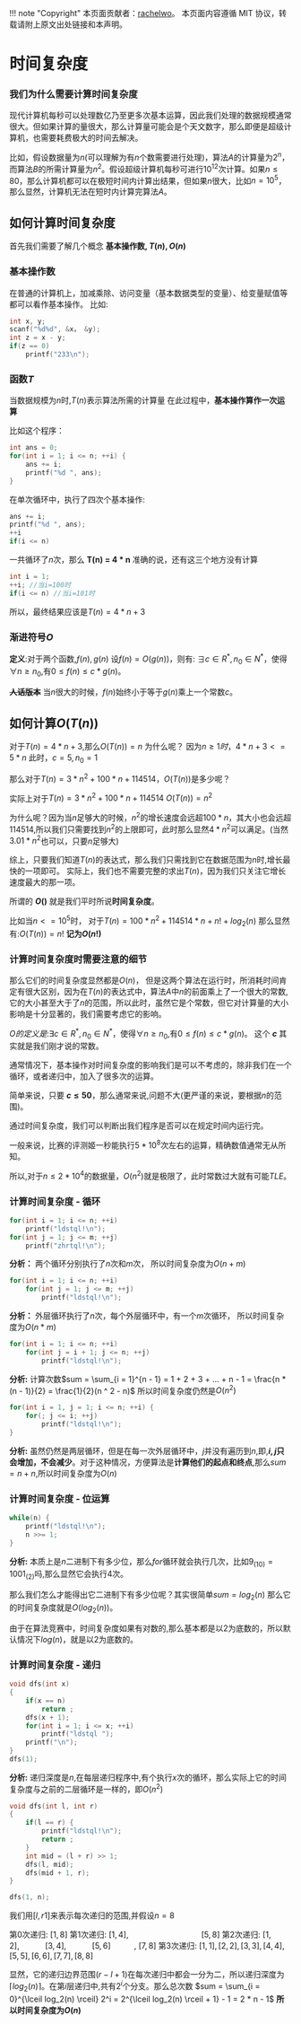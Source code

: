 !!! note "Copyright"
    本页面贡献者：[rachelwo](https://github.com/rachelwo)。
    本页面内容遵循 MIT 协议，转载请附上原文出处链接和本声明。

# 时间复杂度

### 我们为什么需要计算时间复杂度

现代计算机每秒可以处理数亿乃至更多次基本运算，因此我们处理的数据规模通常很大。但如果计算的量很大，那么计算量可能会是个天文数字，那么即便是超级计算机，也需要耗费极大的时间去解决。

比如，假设数据量为$n$(可以理解为有$n$个数需要进行处理)，算法$A$的计算量为$2^n$，而算法$B$的所需计算量为$n^2$。假设超级计算机每秒可进行$10^{12}$次计算。如果$n\le 80$，那么计算机都可以在极短时间内计算出结果，但如果$n$很大，比如$n = 10^5$，那么显然，计算机无法在短时内计算完算法$A$。

## 如何计算时间复杂度
首先我们需要了解几个概念 **基本操作数, $T(n),O(n)$**

### 基本操作数
在普通的计算机上，加减乘除、访问变量（基本数据类型的变量）、给变量赋值等都可以看作基本操作。
比如:
```cpp
int x, y;
scanf("%d%d", &x， &y);
int z = x - y;
if(z == 0)
    printf("233\n");
```

### 函数$T$
当数据规模为$n$时,$T(n)$表示算法所需的计算量
在此过程中，**基本操作算作一次运算**

比如这个程序：
```cpp
int ans = 0;
for(int i = 1; i <= n; ++i) {
    ans += i;
    printf("%d ", ans);
}
```

在单次循环中，执行了四次个基本操作:
```cpp
ans += i;
printf("%d ", ans);
++i
if(i <= n)
```
一共循环了$n$次，那么
**T(n) = 4 * n**
准确的说，还有这三个地方没有计算
```cpp
int i = 1;
++i; //当i=100时
if(i <= n) //当i=101时
```
所以，最终结果应该是$T(n) = 4 * n + 3$

### 渐进符号$O$
**定义**:对于两个函数,$f(n),g(n)$
设$f(n) = O(g(n))$，则有:
$\exists c \in R^*, n_0 \in N^*$，使得$\forall n \ge n_0$,有$0 \le f(n) \le c * g(n)$。

~~**人话版本**~~
当$n$很大的时候，$f(n)$始终小于等于$g(n)$乘上一个常数$c$。


## 如何计算$O(T(n))$
对于$T(n) = 4 * n + 3$,那么$O(T(n)) = n$
为什么呢？
因为$n \ge 1时$，$4 * n + 3 <= 5 * n$
此时，$c = 5, n_0 = 1$

那么对于$T(n) = 3*n^2 + 100 * n + 114514$，$O(T(n))$是多少呢？

实际上对于$T(n) = 3*n^2 + 100 * n + 114514$
$O(T(n)) = n^2$

为什么呢？因为当$n$足够大的时候，$n^2$的增长速度会远超$100 * n$，其大小也会远超$114514$,所以我们只需要找到$n^2$的上限即可，此时那么显然$4 * n ^ 2$可以满足。(当然$3.01 * n ^ 2$也可以，只要$n$足够大)

综上，只要我们知道$T(n)$的表达式，那么我们只需找到它在数据范围为$n$时,增长最快的一项即可。
实际上，我们也不需要完整的求出$T(n)$，因为我们只关注它增长速度最大的那一项。

所谓的 **$O()$** 就是我们平时所说**时间复杂度**。

比如当$n <= 10^5$时，
对于$T(n) = 100 * n^2 + 114514 * n + n! + log_2(n)$
那么显然有:$O(T(n)) = n!$
**记为$O(n!)$**

### 计算时间复杂度时需要注意的细节

那么它们的时间复杂度显然都是$O(n)$，
但是这两个算法在运行时，所消耗时间肯定有很大区别，因为在$T(n)$的表达式中，算法$A$中$n$的前面乘上了一个很大的常数,它的大小甚至大于了$n$的范围，所以此时，虽然它是个常数，但它对计算量的大小影响是十分显著的，我们需要考虑它的影响。

$O的定义是$:$\exists c \in R^*, n_0 \in N^*$，使得$\forall n \ge n_0$,有$0 \le f(n) \le c * g(n)$。
这个 **$c$** 其实就是我们刚才说的常数。

通常情况下，基本操作对时间复杂度的影响我们是可以不考虑的，除非我们在一个循环，或者递归中，加入了很多次的运算。

简单来说，只要 **$c \le 50$**，那么通常来说,问题不大(更严谨的来说，要根据$n$的范围)。

通过时间复杂度，我们可以判断出我们程序是否可以在规定时间内运行完。

一般来说，比赛的评测姬一秒能执行$5 * 10 ^ 8$次左右的运算，精确数值通常无从所知。

所以,对于$n \le 2 * 10 ^ 4$的数据量，$O(n^2)$就是极限了，此时常数过大就有可能$TLE$。

### 计算时间复杂度 - 循环

```cpp
for(int i = 1; i <= n; ++i)
    printf("ldstql!\n");
for(int j = 1; j <= m; ++j)
    printf("zhrtql!\n");
```
**分析：**
两个循环分别执行了$n$次和$m$次，
所以时间复杂度为$O(n + m)$
```cpp
for(int i = 1; i <= n; ++i)
    for(int j = 1; j <= m; ++j)
        printf("ldstql!\n");
```
**分析：**
外层循环执行了$n$次，每个外层循环中，有一个$m$次循环，
所以时间复杂度为$O(n*m)$


```cpp
for(int i = 1; i <= n; ++i)
    for(int j = i + 1; j <= n; ++j)
        printf("ldstql!\n");
```
**分析:**
计算次数$sum = \sum_{i = 1}^{n - 1} = 1 + 2 + 3 + ... + n - 1 = \frac{n * (n - 1)}{2} = \frac{1}{2}(n ^ 2 - n)$
所以时间复杂度仍然是$O(n^2)$
 
```cpp
for(int i = 1, j = 1; i <= n; ++i) {
    for(; j <= i; ++j)
        printf("ldstql!\n");
}
```
**分析:**
虽然仍然是两层循环，但是在每一次外层循环中，$j$并没有遍历到$n$,即,**$i,j$只会增加，不会减少**。对于这种情况，方便算法是**计算他们的起点和终点**,那么$sum = n + n$,所以时间复杂度为$O(n)$

### 计算时间复杂度 - 位运算
```cpp
while(n) {
    printf("ldstql!\n");
    n >>= 1;
}
```
**分析:**
本质上是$n$二进制下有多少位，那么$for$循环就会执行几次，比如$9_{(10)} = 1001_{(2)}$吗,那么显然它会执行$4$次。

那么我们怎么才能得出它二进制下有多少位呢？其实很简单$sum = log_{2}(n)$
那么它的时间复杂度就是$O(log_2(n))$。

由于在算法竞赛中，时间复杂度如果有对数的,那么基本都是以$2$为底数的，所以默认情况下$log(n)$，就是以$2$为底数的。

### 计算时间复杂度 - 递归

```cpp
void dfs(int x)
{
    if(x == n)
        return ;
    dfs(x + 1);
    for(int i = 1; i <= x; ++i)
        printf("ldstql ");
    printf("\n");        
}
dfs(1);
```
**分析:**
递归深度是$n$,在每层递归程序中,有个执行$x$次的循环，那么实际上它的时间复杂度与之前的二层循环是一样的，即$O(n^2)$


```cpp
void dfs(int l, int r)
{
    if(l == r) {
        printf("ldstql!\n");
        return ;
    }
    int mid = (l + r) >> 1;
    dfs(l, mid);
    dfs(mid + 1, r);
}

dfs(1, n);
```

我们用$[l, r1]$来表示每次递归的范围,并假设$n = 8$

第$0$次递归: $[1, 8]$
第$1$次递归: $[1, 4]$, &emsp;&emsp;&emsp;&emsp;&emsp;&emsp;&emsp;&emsp;&emsp;$[5, 8]$
第$2$次递归: $[1, 2]$,&emsp;&emsp;&emsp; $[3, 4]$, &emsp;&emsp;&emsp;$[5, 6]$&emsp;&emsp;&emsp;, $[7, 8]$
第$3$次递归: $[1, 1], [2, 2], [3,3], [4,4],[5,5],[6,6],[7,7],[8,8]$

显然，它的递归边界范围($r - l + 1$)在每次递归中都会一分为二，所以递归深度为$\lceil  log_2(n) \rceil$。在第$i$层递归中,共有$2^i$个分支。那么总次数
$sum = \sum_{i = 0}^{\lceil  log_2(n) \rceil} 2^i = 2^{\lceil  log_2(n) \rceil + 1} - 1 = 2 * n - 1$ 
**所以时间复杂度为$O(n)$**

